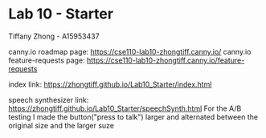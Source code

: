 # Lab 10 - Starter
Tiffany Zhong - A15953437

canny.io roadmap page: https://cse110-lab10-zhongtiff.canny.io/
canny.io feature-requests page: https://cse110-lab10-zhongtiff.canny.io/feature-requests

index link: https://zhongtiff.github.io/Lab10_Starter/index.html

speech synthesizer link: https://zhongtiff.github.io/Lab10_Starter/speechSynth.html
For the A/B testing I made the button("press to talk") larger and alternated between the original size and the larger suze
